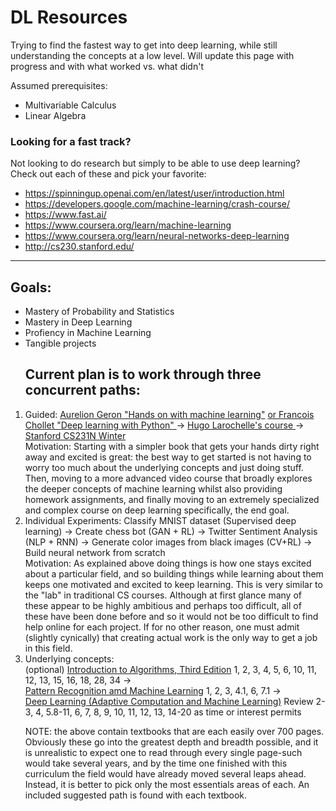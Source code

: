 # DL Resources

Trying to find the fastest way to get into deep learning, while still understanding the concepts at a low level. Will update this page with progress and with what worked vs. what didn't

Assumed prerequisites:

- Multivariable Calculus
- Linear Algebra

### Looking for a fast track?

Not looking to do research but simply to be able to use deep learning?
Check out each of these and pick your favorite:

- https://spinningup.openai.com/en/latest/user/introduction.html
- https://developers.google.com/machine-learning/crash-course/
- https://www.fast.ai/
- https://www.coursera.org/learn/machine-learning
- https://www.coursera.org/learn/neural-networks-deep-learning
- http://cs230.stanford.edu/

---

## Goals:

- Mastery of Probability and Statistics
- Mastery in Deep Learning
- Profiency in Machine Learning
- Tangible projects
  <h2>Current plan is to work through three concurrent paths:</h2>

<ol>
<li>Guided:
    <span><a href="https://www.oreilly.com/library/view/hands-on-machine-learning/9781492032632/">Aurelion Geron "Hands on with machine learning"</a>
    <a href = "https://www.manning.com/books/deep-learning-with-python"> or Francois Chollet "Deep learning with Python" </a>
    </span>-><span>
    <a href = "http://info.usherbrooke.ca/hlarochelle/neural_networks/content.html">Hugo Larochelle's course </a>
    </span>-><span>
    <a href = "http://cs231n.stanford.edu/">Stanford CS231N Winter</a>
    </span>
</li>
    Motivation: Starting with a simpler book that gets your hands dirty right away and excited is great: the best way to get started is not having to worry too much about the underlying concepts and just doing stuff. Then, moving to a more advanced video course that broadly explores the deeper concepts of machine learning whilst also providing homework assignments, and finally moving to an extremely specialized and complex course on deep learning specifically, the end goal.
<li>Individual Experiments:
    <span>Classify MNIST dataset (Supervised deep learning)</span>
    <span>-></span>
    <span>Create chess bot (GAN + RL)</span>
    <span>-></span>
    <span>Twitter Sentiment Analysis (NLP + RNN)</span>
    <span>-></span>
    <span>Generate color images from black images (CV+RL)
    <span>-></span>
    <span>Build neural network from scratch</span>
</li>
    Motivation: As explained above doing things is how one stays excited about a particular field, and so building things while learning about them keeps one motivated and excited to keep learning. This is very similar to the "lab" in traditional CS courses. Although at first glance many of these appear to be highly ambitious and perhaps too difficult, all of these have been done before and so it would not be too difficult to find help online for each project. If for no other reason, one must admit (slightly cynically) that creating actual work is the only way to get a job in this field. 
<li>Underlying concepts: </li>
    <span>(optional) <a href="http://ressources.unisciel.fr/algoprog/s00aaroot/aa00module1/res/%5BCormen-AL2011%5DIntroduction_To_Algorithms-A3.pdf" target=_blank>Introduction to Algorithms, Third Edition</a>
     1, 2, 3, 4, 5, 6, 10, 11, 12, 13, 15, 16, 18, 28, 34 </span>
    <span>-></span>
    <br>
    <span><a href="http://users.isr.ist.utl.pt/~wurmd/Livros/school/Bishop%20-%20Pattern%20Recognition%20And%20Machine%20Learning%20-%20Springer%20%202006.pdf" target= "_blank">Pattern Recognition amd Machine Learning</a>
    1, 2, 3, 4.1, 6, 7.1
    </span>
    <span>-></span>
    <br>
    <span><a href= "https://github.com/janishar/mit-deep-learning-book-pdf" target = "_blank">Deep Learning (Adaptive Computation and Machine Learning)</a></span> Review 2-3, 4, 5.8-11, 6, 7, 8, 9, 10, 11, 12, 13, 14-20 as time or interest permits 
    <p>NOTE: the above contain textbooks that are each easily over 700 pages. Obviously these go into the greatest depth and breadth possible, and it is unrealistic to expect one to read through every single page-such would take several years, and by the time one finished with this curriculum the field would have already moved several leaps ahead. Instead, it is better to pick only the most essentials areas of each. An included suggested path is found with each textbook.</p></span>
    
</ol>
